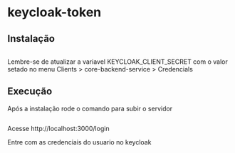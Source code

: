 # keycloak-token

## Instalação
```npm install express axios
```
Lembre-se de atualizar a variavel KEYCLOAK_CLIENT_SECRET com o valor setado no menu Clients > core-backend-service > Credencials

## Execução
Após a instalação rode o comando para subir o servidor
```node server.js
```
Acesse http://localhost:3000/login

Entre com as credenciais do usuario no keycloak
